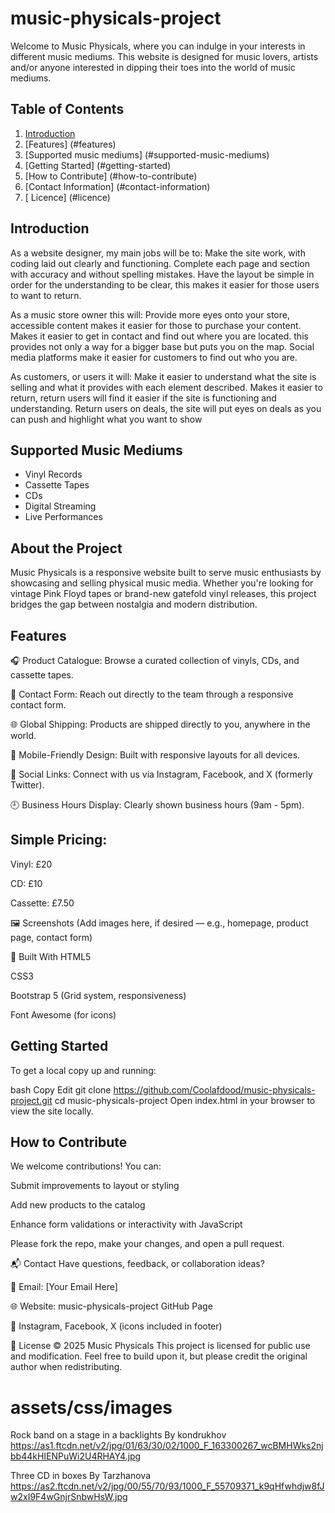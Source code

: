 ﻿# music-physicals-project
Welcome to Music Physicals, where you can indulge in your interests in different music mediums. This website is designed for music lovers, artists and/or anyone interested in dipping their toes into the world of music mediums.

## Table of Contents
1. [Introduction](#introduction)
2. [Features] (#features)
3. [Supported music mediums] (#supported-music-mediums)
4. [Getting Started] (#getting-started)
5. [How to Contribute] (#how-to-contribute)
6. [Contact Information] (#contact-information)
7. [ Licence] (#licence)

## Introduction
As a website designer, my main jobs will be to:
Make the site work, with coding laid out clearly and functioning.
Complete each page and section with accuracy and without spelling mistakes.
Have the layout be simple in order for the understanding to be clear, this makes it easier for those users to want to return.

As a music store owner this will:
Provide more eyes onto your store, accessible content makes it easier for those to purchase your content.
Makes it easier to get in contact and find out where you are located. this provides not only a way for a bigger base but puts you on the map.
Social media platforms make it easier for customers to find out who you are.

As customers, or users it will:
Make it easier to understand what the site is selling and what it provides with each element described.
Makes it easier to return, return users will find it easier if the site is functioning and understanding.
Return users on deals, the site will put eyes on deals as you can push and highlight what you want to show



## Supported Music Mediums
- Vinyl Records
- Cassette Tapes
- CDs
- Digital Streaming
- Live Performances

## About the Project
Music Physicals is a responsive website built to serve music enthusiasts by showcasing and selling physical music media. Whether you're looking for vintage Pink Floyd tapes or brand-new gatefold vinyl releases, this project bridges the gap between nostalgia and modern distribution.

## Features
🎧 Product Catalogue: Browse a curated collection of vinyls, CDs, and cassette tapes.

💬 Contact Form: Reach out directly to the team through a responsive contact form.

🌐 Global Shipping: Products are shipped directly to you, anywhere in the world.

📲 Mobile-Friendly Design: Built with responsive layouts for all devices.

📣 Social Links: Connect with us via Instagram, Facebook, and X (formerly Twitter).

🕘 Business Hours Display: Clearly shown business hours (9am - 5pm).

## Simple Pricing:

Vinyl: £20

CD: £10

Cassette: £7.50

🖼️ Screenshots
(Add images here, if desired — e.g., homepage, product page, contact form)

🧱 Built With
HTML5

CSS3

Bootstrap 5 (Grid system, responsiveness)

Font Awesome (for icons)

## Getting Started
To get a local copy up and running:

bash
Copy
Edit
git clone https://github.com/Coolafdood/music-physicals-project.git
cd music-physicals-project
Open index.html in your browser to view the site locally.

## How to Contribute
We welcome contributions! You can:

Submit improvements to layout or styling

Add new products to the catalog

Enhance form validations or interactivity with JavaScript

Please fork the repo, make your changes, and open a pull request.

📬 Contact
Have questions, feedback, or collaboration ideas?

📧 Email: [Your Email Here]

🌐 Website: music-physicals-project GitHub Page

📱 Instagram, Facebook, X (icons included in footer)

📄 License
© 2025 Music Physicals
This project is licensed for public use and modification. Feel free to build upon it, but please credit the original author when redistributing.







 
 # assets/css/images

Rock band on a stage in a backlights
By kondrukhov
 https://as1.ftcdn.net/v2/jpg/01/63/30/02/1000_F_163300267_wcBMHWks2njbb44kHIENPuWi2U4RHAY4.jpg

 Three CD in boxes
By Tarzhanova
https://as2.ftcdn.net/v2/jpg/00/55/70/93/1000_F_55709371_k9qHfwhdjw8fJw2xI9F4wGnjrSnbwHsW.jpg

